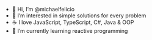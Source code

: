 - 👋 Hi, I’m @michaelfelicio
- 👀 I’m interested in simple solutions for every problem
- :coffee: I love JavaScript, TypeScript, C#, Java & OOP
- 🌱 I’m currently learning reactive programming
